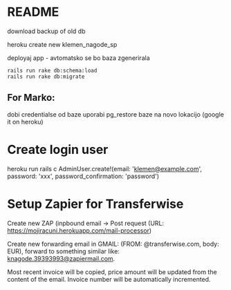 # README

download backup of old db

heroku create new klemen_nagode_sp

deployaj app - avtomatsko se bo baza zgenerirala

```
rails run rake db:schema:load
rails run rake db:migrate
```


## For Marko:
dobi credentialse od baze
uporabi pg_restore baze na novo lokacijo (google it on heroku)



# Create login user

heroku run rails c
AdminUser.create!(email: 'klemen@example.com', password: 'xxx', password_confirmation: 'password')


# Setup Zapier for Transferwise

Create new ZAP (inpbound email -> Post request (URL: https://mojiracuni.herokuapp.com/mail-processor)

Create new forwarding email in GMAIL: (FROM: @transferwise.com, body: EUR), forward to something similar like: knagode.39393993@zapiermail.com. 

Most recent invoice will be copied, price amount will be updated from the content of the email. Invoice number will be automatically incremented. 




